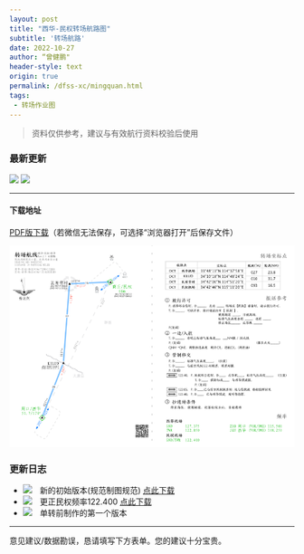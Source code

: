 ```yaml
---
layout: post
title: "西华-民权转场航路图"
subtitle: '转场航路'
date: 2022-10-27
author: “曾健鹏"
header-style: text
origin: true
permalink: /dfss-xc/mingquan.html
tags:
 - 转场作业图
---
```


> 资料仅供参考，建议与有效航行资料校验后使用

### 最新更新

<div>
<img src="https://img.shields.io/badge/更新于-2022年10月27日-blue" style="align-self:left;" />  
  <img src="https://img.shields.io/badge/最新版本号-2.1-green" style="align-self:left;" />  
</div>

---

#### 下载地址

[PDF版下载](http://static.zengjianpeng.com/img/application/pdf/20221028/ZHXH-MQJCv2.1（打印版）.pdf)（若微信无法保存，可选择“浏览器打开”后保存文件）

![ZHXH-MQJCv2.1（图片版）](https://raw.githubusercontent.com/eric5013/image/master/image/2022/10/28/ZHXH-MQJCv2.1%EF%BC%88%E5%9B%BE%E7%89%87%E7%89%88%EF%BC%89.png)



### 更新日志

- <img src="https://img.shields.io/badge/-V2.0-blue" style="display:inline !important;margin: 0 1em 0 0;">新的初始版本(规范制图规范) [点此下载](http://static.zengjianpeng.com/img/application/pdf/20221028/ZHXH-MQJCv2.0.pdf)
- <img src="https://img.shields.io/badge/-V1.1-grey" style="display:inline !important;margin: 0 1em 0 0;">更正民权频率122.400 [点此下载](http://static.zengjianpeng.com/img/application/pdf/20221028/转场航线（西华-民权）V1.1.pdf)
- <img src="https://img.shields.io/badge/-V1.0-grey" style="display:inline !important;margin: 0 1em 0 0;">单转前制作的第一个版本



---

意见建议/数据勘误，恳请填写下方表单。您的建议十分宝贵。

